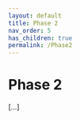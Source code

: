 ```yaml
---
layout: default
title: Phase 2
nav_order: 5
has_children: true
permalink: /Phase2
---
```


# Phase 2

[...]
